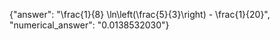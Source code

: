 {"answer": "\\frac{1}{8} \\ln\\left(\\frac{5}{3}\\right) - \\frac{1}{20}", "numerical_answer": "0.0138532030"}